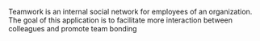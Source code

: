 Teamwork is an internal social network for employees of an organization. The goal of this application is to facilitate more interaction between colleagues and promote team bonding
